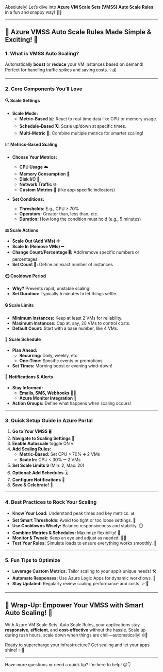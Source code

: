 Absolutely! Let’s dive into **Azure VM Scale Sets (VMSS) Auto Scale Rules** in a fun and snappy way! 🚀✨

---

## 🌟 **Azure VMSS Auto Scale Rules Made Simple & Exciting!** 🌟

### **1. What is VMSS Auto Scaling?**
Automatically **boost** or **reduce** your VM instances based on demand! Perfect for handling traffic spikes and saving costs. 💡💰

---

### **2. Core Components You’ll Love**

#### **🔍 Scale Settings**
- **Scale Mode:**
  - **Metric-Based 📊:** React to real-time data like CPU or memory usage.
  - **Schedule-Based 🗓️:** Scale up/down at specific times.
  - **Multi-Metric 🎯:** Combine multiple metrics for smarter scaling!

#### **📈 Metrics-Based Scaling**
- **Choose Your Metrics:**
  - **CPU Usage** ☁️
  - **Memory Consumption** 🧠
  - **Disk I/O** 💾
  - **Network Traffic** 🌐
  - **Custom Metrics** 🔧 (like app-specific indicators)

- **Set Conditions:**
  - **Thresholds:** E.g., CPU > 70%
  - **Operators:** Greater than, less than, etc.
  - **Duration:** How long the condition must hold (e.g., 5 minutes)

#### **⚖️ Scale Actions**
- **Scale Out (Add VMs) ➕**
- **Scale In (Remove VMs) ➖**
- **Change Count/Percentage 🎚️:** Add/remove specific numbers or percentages
- **Set Count 🎯:** Define an exact number of instances

#### **⏲️ Cooldown Period**
- **Why?** Prevents rapid, unstable scaling! 
- **Set Duration:** Typically 5 minutes to let things settle.

#### **🔒 Scale Limits**
- **Minimum Instances:** Keep at least 2 VMs for reliability.
- **Maximum Instances:** Cap at, say, 20 VMs to control costs.
- **Default Count:** Start with a base number, like 4 VMs.

#### **📅 Scale Schedule**
- **Plan Ahead:**
  - **Recurring:** Daily, weekly, etc.
  - **One-Time:** Specific events or promotions
- **Set Times:** Morning boost or evening wind-down!

#### **🔔 Notifications & Alerts**
- **Stay Informed:**
  - **Emails, SMS, Webhooks** 📧📱
  - **Azure Monitor Integration** 🔗
- **Action Groups:** Define what happens when scaling occurs!

---

### **3. Quick Setup Guide in Azure Portal**

1. **Go to Your VMSS** 🖥️
2. **Navigate to Scaling Settings** 📂
3. **Enable Autoscale** toggle ON 🔛
4. **Add Scaling Rules:**
   - **Metric-Based:** Set CPU > 70% ➕ 2 VMs
   - **Scale In:** CPU < 30% ➖ 2 VMs
5. **Set Scale Limits** 🔒 (Min: 2, Max: 20)
6. **Optional: Add Schedules** 🗓️
7. **Configure Notifications** 🔔
8. **Save & Celebrate!** 🎉

---

### **4. Best Practices to Rock Your Scaling**

- **Know Your Load:** Understand peak times and key metrics. 📊
- **Set Smart Thresholds:** Avoid too tight or too loose settings. 🎯
- **Use Cooldowns Wisely:** Balance responsiveness and stability. ⏱️
- **Combine Metrics & Schedules:** Maximize flexibility! 🔄
- **Monitor & Tweak:** Keep an eye and adjust as needed. 👀🔧
- **Test Your Rules:** Simulate loads to ensure everything works smoothly. 🧪

---

### **5. Fun Tips to Optimize**

- **Leverage Custom Metrics:** Tailor scaling to your app’s unique needs! 🛠️
- **Automate Responses:** Use Azure Logic Apps for dynamic workflows. 🤖
- **Stay Updated:** Regularly review scaling performance and costs. 📈💸

---

## 🎉 **Wrap-Up: Empower Your VMSS with Smart Auto Scaling!** 🎉

With Azure VM Scale Sets’ Auto Scale Rules, your applications stay **responsive**, **efficient**, and **cost-effective** without the hassle. Scale up during rush hours, scale down when things are chill—automatically! 🌐💨

Ready to supercharge your infrastructure? Get scaling and let your apps shine! ✨🚀

---

Have more questions or need a quick tip? I'm here to help! 😊👇